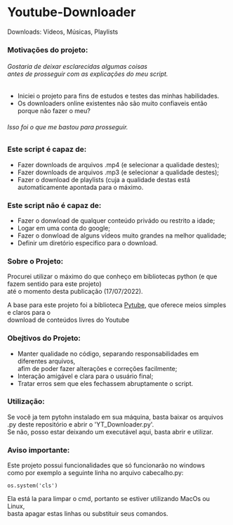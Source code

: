 # Youtube-Downloader
Downloads: Vídeos, Músicas, Playlists

### Motivações do projeto:

###### Gostaria de deixar esclarecidas algumas coisas<br/>antes de prosseguir com as explicações do meu script.

- Iniciei o projeto para fins de estudos e testes das minhas habilidades.
- Os downloaders online existentes não são muito confiaveis então porque não fazer o meu?

###### Isso foi o que me bastou para prosseguir.

### Este script é capaz de:

- Fazer downloads de arquivos .mp4 (e selecionar a qualidade destes);
- Fazer downloads de arquivos .mp3 (e selecionar a qualidade destes);
- Fazer o download de playlists (cuja a qualidade destas está automaticamente apontada para o máximo.

### Este script não é capaz de:

- Fazer o donwload de qualquer conteúdo privádo ou restrito a idade;
- Logar em uma conta do google;
- Fazer o donwload de alguns vídeos muito grandes na melhor qualidade;
- Definir um diretório especifico para o download.

### Sobre o Projeto:

Procurei utilizar o máximo do que conheço em bibliotecas python (e que fazem sentido para este projeto)<br/>
até o momento desta publicação (17/07/2022).<br/> 

A base para este projeto foi a biblioteca [Pytube](https://pypi.org/project/pytube/), que oferece meios simples e claros para o <br/>
download de conteúdos livres do Youtube

### Obejtivos do Projeto:

- Manter qualidade no código, separando responsabilidades em diferentes arquivos, <br/>afim de poder fazer alterações e correções facilmente;
- Interação amigável e clara para o usuário final;
- Tratar erros sem que eles fechassem abruptamente o script.

### Utilização:

Se você ja tem pytohn instalado em sua máquina, basta baixar os arquivos .py deste repositório e abrir o 'YT_Downloader.py'.<br/>
Se não, posso estar deixando um executável aqui, basta abrir e utilizar.

### Aviso importante:

Este projeto possui funcionalidades que só funcionarão no windows<br/>
como por exemplo a seguinte linha no arquivo cabecalho.py:

```
os.system('cls')
```

Ela está la para limpar o cmd, portanto se estiver utilizando MacOs ou Linux,<br/>
basta apagar estas linhas ou substituir seus comandos.
